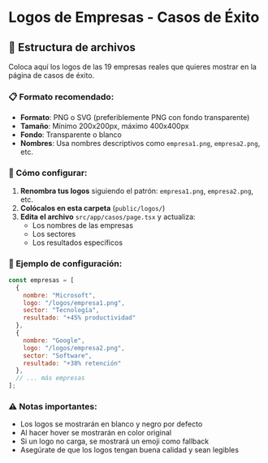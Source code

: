 # Logos de Empresas - Casos de Éxito

## 📁 Estructura de archivos

Coloca aquí los logos de las 19 empresas reales que quieres mostrar en la página de casos de éxito.

### 📋 Formato recomendado:
- **Formato**: PNG o SVG (preferiblemente PNG con fondo transparente)
- **Tamaño**: Mínimo 200x200px, máximo 400x400px
- **Fondo**: Transparente o blanco
- **Nombres**: Usa nombres descriptivos como `empresa1.png`, `empresa2.png`, etc.

### 🔧 Cómo configurar:

1. **Renombra tus logos** siguiendo el patrón: `empresa1.png`, `empresa2.png`, etc.
2. **Colócalos en esta carpeta** (`public/logos/`)
3. **Edita el archivo** `src/app/casos/page.tsx` y actualiza:
   - Los nombres de las empresas
   - Los sectores
   - Los resultados específicos

### 📝 Ejemplo de configuración:

```javascript
const empresas = [
  { 
    nombre: "Microsoft", 
    logo: "/logos/empresa1.png", 
    sector: "Tecnología", 
    resultado: "+45% productividad" 
  },
  { 
    nombre: "Google", 
    logo: "/logos/empresa2.png", 
    sector: "Software", 
    resultado: "+38% retención" 
  },
  // ... más empresas
];
```

### ⚠️ Notas importantes:
- Los logos se mostrarán en blanco y negro por defecto
- Al hacer hover se mostrarán en color original
- Si un logo no carga, se mostrará un emoji como fallback
- Asegúrate de que los logos tengan buena calidad y sean legibles 